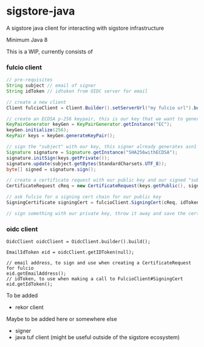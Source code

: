 # sigstore-java
A sigstore java client for interacting with sigstore infrastructure

Minimum Java 8

This is a WIP, currently consists of

### fulcio client

```java
// pre-requisites
String subject // email of signer
String idToken // idtoken from OIDC server for email

// create a new client
Client fulcioClient = Client.Builder().setServerUrl("my fulcio url").build();

// create an ECDSA p-256 keypair, this is our key that we want to generate certs for
KeyPairGenerator keyGen = KeyPairGenerator.getInstance("EC");
keyGen.initialize(256);
KeyPair keys = keyGen.generateKeyPair();

// sign the "subject" with our key, this signer already generates asn1 notation
Signature signature = Signature.getInstance("SHA256withECDSA");
signature.initSign(keys.getPrivate());
signature.update(subject.getBytes(StandardCharsets.UTF_8));
byte[] signed = signature.sign();

// create a certificate request with our public key and our signed "subject"
CertificateRequest cReq = new CertificateRequest(keys.getPublic(), signed);

// ask fulcio for a signing cert chain for our public key
SigningCertificate signingCert = fulcioClient.SigningCert(cReq, idToken);

// sign something with our private key, throw it away and save the cert with the artifact
```

### oidc client

```
OidcClient oidcClient = OidcClient.builder().build();

EmailIdToken eid = oidcClient.getIDToken(null);

// email address, to sign and use when creating a CertificateRequest for fulcio
eid.getEmailAddress();
// idToken, to use when making a call to FulcioClient#SigningCert
eid.getIdToken();

```

To be added
- rekor client

Maybe to be added here or somewhere else
- signer
- java tuf client (might be useful outside of the sigstore ecosystem)
